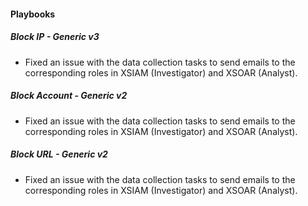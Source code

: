 
#### Playbooks

##### Block IP - Generic v3

- Fixed an issue with the data collection tasks to send emails to the corresponding roles in XSIAM (Investigator) and XSOAR (Analyst).
##### Block Account - Generic v2

- Fixed an issue with the data collection tasks to send emails to the corresponding roles in XSIAM (Investigator) and XSOAR (Analyst).
##### Block URL - Generic v2

- Fixed an issue with the data collection tasks to send emails to the corresponding roles in XSIAM (Investigator) and XSOAR (Analyst).
